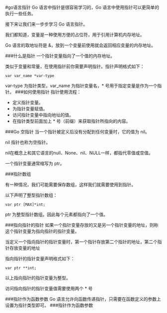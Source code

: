 #go语言指针
Go 语言中指针是很容易学习的，Go 语言中使用指针可以更简单的执行一些任务。

接下来让我们来一步步学习 Go 语言指针。

我们都知道，变量是一种使用方便的占位符，用于引用计算机内存地址。

Go 语言的取地址符是 &，放到一个变量前使用就会返回相应变量的内存地址。

###什么是指针
一个指针变量指向了一个值的内存地址。

类似于变量和常量，在使用指针前你需要声明指针。指针声明格式如下：

    var var_name *var-type
var-type 为指针类型，var_name 为指针变量名，* 号用于指定变量是作为一个指针。
###如何使用指针
指针使用流程：

+ 定义指针变量。
+ 为指针变量赋值。
+ 访问指针变量中指向地址的值。
+ 在指针类型前面加上 * 号（前缀）来获取指针所指向的内容。

###Go 空指针
当一个指针被定义后没有分配到任何变量时，它的值为 nil。

nil 指针也称为空指针。

nil在概念上和其它语言的null、None、nil、NULL一样，都指代零值或空值。

一个指针变量通常缩写为 ptr。

###指针数组

有一种情况，我们可能需要保存数组，这样我们就需要使用到指针。

以下声明了整型指针数组：

    var ptr [MAX]*int;
ptr 为整型指针数组。因此每个元素都指向了一个值。

###指向指针的指针
如果一个指针变量存放的又是另一个指针变量的地址，则称这个指针变量为指向指针的指针变量。

当定义一个指向指针的指针变量时，第一个指针存放第二个指针的地址，第二个指针存放变量的地址

指向指针的指针变量声明格式如下：

    var ptr **int;
以上指向指针的指针变量为整型。

访问指向指针的指针变量值需要使用两个 * 号

###指针作为函数参数
Go 语言允许向函数传递指针，只需要在函数定义的参数上设置为指针类型即可。
###指针作为函数参数
